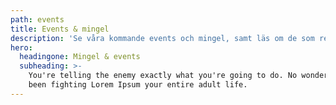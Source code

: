 ```yaml
---
path: events
title: Events & mingel
description: 'Se våra kommande events och mingel, samt läs om de som redan har varit.'
hero:
  headingone: Mingel & events
  subheading: >-
    You're telling the enemy exactly what you're going to do. No wonder you've
    been fighting Lorem Ipsum your entire adult life.
---
```


